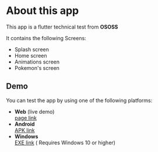 # About this app

This app is a flutter technical test from **OSOSS**

It contains the following Screens:

- Splash screen
- Home screen
- Animations screen
- Pokemon's screen

## Demo

You can test the app by using one of the following platforms:

- **Web** (live demo)   
  [page link](https://mk2400.github.io/OSOSS-Challenge/page/#/)
- **Android**   
  [APK link](https://drive.google.com/file/d/1_5b61RlYd0P7zy1vxMvhUXzH_ZskSDnt/view?usp=drive_link)
- **Windows**   
  [EXE link](https://drive.google.com/file/d/1_dvhtyROo_EshDADnfrxmnetuieFap8W/view?usp=drive_link)  ( Requires Windows 10 or higher)
